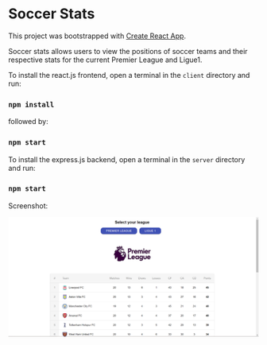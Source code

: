# Soccer Stats

This project was bootstrapped with [Create React App](https://github.com/facebook/create-react-app).

Soccer stats allows users to view the positions of soccer teams and their respective stats for the current Premier League and Ligue1.

To install the react.js frontend, open a terminal in the `client` directory and run: 
### `npm install`

followed by:
### `npm start`


To install the express.js backend, open a terminal in the `server` directory and run:
### `npm start`

Screenshot:

![screenshot](soccer-stats-capture.PNG)


